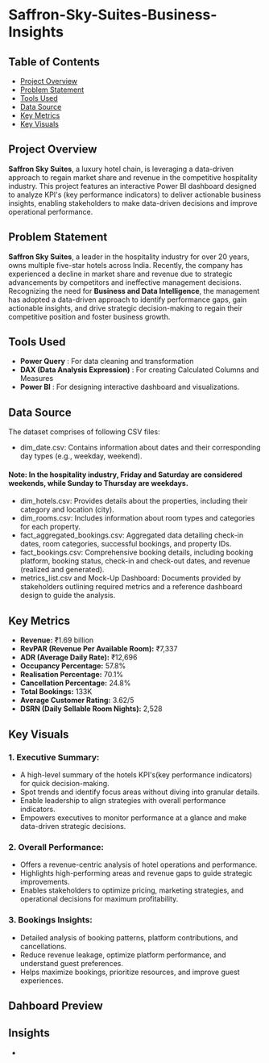 # Saffron-Sky-Suites-Business-Insights

## Table of Contents
- [Project Overview](#project-overview)
- [Problem Statement](#problem-statement)
- [Tools Used](#tools-used)
- [Data Source](#data-source)
- [Key Metrics](#key-metrics)
- [Key Visuals](#key-visuals)

## Project Overview 
**Saffron Sky Suites**, a luxury hotel chain, is leveraging a data-driven approach to regain market share and revenue in the competitive hospitality industry. This project features an interactive Power BI dashboard designed to analyze KPI's (key performance indicators) to deliver actionable business insights, enabling stakeholders to make data-driven decisions and improve operational performance.

## Problem Statement 
**Saffron Sky Suites**, a leader in the hospitality industry for over 20 years, owns multiple five-star hotels across India. Recently, the company has experienced a decline in market share and revenue due to strategic advancements by competitors and ineffective management decisions. Recognizing the need for **Business and Data Intelligence**, the management has adopted a data-driven approach to identify performance gaps, gain actionable insights, and drive strategic decision-making to regain their competitive position and foster business growth.

## Tools Used 
- **Power Query** : For data cleaning and transformation
- **DAX (Data Analysis Expression)** : For creating Calculated Columns and Measures
- **Power BI** : For designing interactive dashboard and visualizations.

## Data Source 
The dataset comprises of following CSV files: 
- dim_date.csv: Contains information about dates and their corresponding day types (e.g., weekday, weekend).
 #### **Note**: In the hospitality industry, **Friday and Saturday** are considered **weekends**, while **Sunday to Thursday** are **weekdays**.
- dim_hotels.csv: Provides details about the properties, including their category and location (city).
- dim_rooms.csv: Includes information about room types and categories for each property.
- fact_aggregated_bookings.csv: Aggregated data detailing check-in dates, room categories, successful bookings, and property IDs.
- fact_bookings.csv: Comprehensive booking details, including booking platform, booking status, check-in and check-out dates, and revenue (realized and generated). 
- metrics_list.csv and Mock-Up Dashboard: Documents provided by stakeholders outlining required metrics and a reference dashboard design to guide the analysis.

## Key Metrics 
- **Revenue:** ₹1.69 billion  
- **RevPAR (Revenue Per Available Room):** ₹7,337  
- **ADR (Average Daily Rate):** ₹12,696  
- **Occupancy Percentage:** 57.8%  
- **Realisation Percentage:** 70.1%  
- **Cancellation Percentage:** 24.8%  
- **Total Bookings:** 133K  
- **Average Customer Rating:** 3.62/5
- **DSRN (Daily Sellable Room Nights):** 2,528

## Key Visuals 
### 1. **Executive Summary:**
- A high-level summary of the hotels KPI's(key performance indicators) for quick decision-making.
- Spot trends and identify focus areas without diving into granular details. 
- Enable leadership to align strategies with overall performance indicators.
- Empowers executives to monitor performance at a glance and make data-driven strategic decisions.


### 2. **Overall Performance:**
- Offers a revenue-centric analysis of hotel operations and performance.
- Highlights high-performing areas and revenue gaps to guide strategic improvements.
- Enables stakeholders to optimize pricing, marketing strategies, and operational decisions for maximum profitability.


### 3. **Bookings Insights:**
- Detailed analysis of booking patterns, platform contributions, and cancellations.
- Reduce revenue leakage, optimize platform performance, and understand guest preferences.
- Helps maximize bookings, prioritize resources, and improve guest experiences.

## Dahboard Preview

## Insights 
- 











